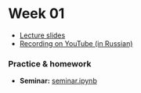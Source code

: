 # Week 01

* [Lecture slides](TBA)
* [Recording on YouTube (in Russian)](TBA)

### Practice & homework

* __Seminar:__ [seminar.ipynb](TBA)

<!-- ### Additional Materials -->
<!-- 
* [Waveform for dummies](https://pudding.cool/2018/02/waveforms/)
* [DFT and FFT](http://www.robots.ox.ac.uk/~sjrob/Teaching/SP/l7.pdf)
* [Visualization of Nyquist-Shannon theorem](http://195.134.76.37/applets/AppletNyquist/Appl_Nyquist2.html)
* [In details about MelScale and MFCC](http://practicalcryptography.com/miscellaneous/machine-learning/guide-mel-frequency-cepstral-coefficients-mfccs/)
* [Fourier Transfor for dummies (YouTube)](https://www.youtube.com/watch?v=spUNpyF58BY&t=1s&ab_channel=3Blue1Brown) -->
